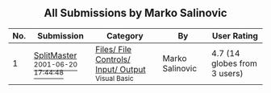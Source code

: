 ﻿<div align="center">

## All Submissions by Marko Salinovic

</div>

No.  | Submission | Category | By   | User Rating
---- | ---------- | -------- | ---- | -----------
1 | [SplitMaster<br /><sup>2001-06-20 17:44:48</sup>](https://github.com/Planet-Source-Code/marko-salinovic-splitmaster__1-24255) | [Files/ File Controls/ Input/ Output<br /><sup>Visual Basic</sup>](../ByCategory/files-file-controls-input-output__1-3.md) | Marko Salinovic | 4.7 (14 globes from 3 users)

